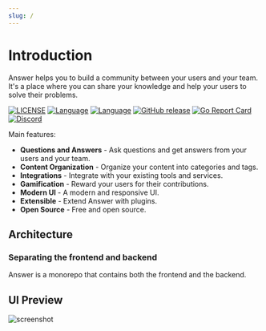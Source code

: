 ```yaml
---
slug: /
---
```


# Introduction

Answer helps you to build a community between your users and your team.
It's a place where you can share your knowledge and help your users to solve their problems.

[![LICENSE](https://img.shields.io/github/license/answerdev/answer)](https://github.com/answerdev/answer/blob/main/LICENSE)
[![Language](https://img.shields.io/badge/language-go-blue.svg)](https://golang.org/)
[![Language](https://img.shields.io/badge/language-react-blue.svg)](https://reactjs.org/)
[![GitHub release](https://img.shields.io/github/v/release/answerdev/answer?include_prereleases)](https://github.com/answerdev/answer/releases)
[![Go Report Card](https://goreportcard.com/badge/github.com/answerdev/answer)](https://goreportcard.com/report/github.com/answerdev/answer)
[![Discord](https://img.shields.io/badge/discord-chat-5865f2?logo=discord&logoColor=f5f5f5)](https://discord.gg/Jm7Y4cbUej)

Main features:

- **Questions and Answers** - Ask questions and get answers from your users and your team.
- **Content Organization** - Organize your content into categories and tags.
- **Integrations** - Integrate with your existing tools and services.
- **Gamification** - Reward your users for their contributions.
- **Modern UI** - A modern and responsive UI.
- **Extensible** - Extend Answer with plugins.
- **Open Source** - Free and open source.

## Architecture

### Separating the frontend and backend

Answer is a monorepo that contains both the frontend and the backend.

## UI Preview

![screenshot](/img/screenshot.png)
